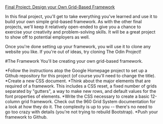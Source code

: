 [Final Project: Design your Own Grid-Based Framework](http://www.theodinproject.com/html5-and-css3/design-your-own-grid-based-framework)

In this final project, you'll get to take everything you've learned and use it to build your own simple grid-based framework. As with the other final projects, we'll keep it relatively open-ended to give you a chance to exercise your creativity and problem-solving skills. It will be a great project to show off to potential employers as well.

Once you're done setting up your framework, you will use it to clone any website you like. If you're out of ideas, try cloning The Odin Project!

#The Framework
You'll be creating your own grid-based framework.

*Follow the instructions atop the Google Homepage project to set up a Github repository for this project (of course you'll need to change the title).
*Create a new CSS document.
*Think about the major elements that are required of a framework. This includes a CSS reset, a fixed number of grids separated by "gutters", a way to make new rows, and default values for the font properties of elements.
*Write the CSS necessary to create a basic 12-column grid framework. Check out the 960 Grid System documentation for a look at how they do it. The complexity is up to you -- there's no need to go too crazy with details (you're not trying to rebuild Bootstrap).
*Push your framework to Github.